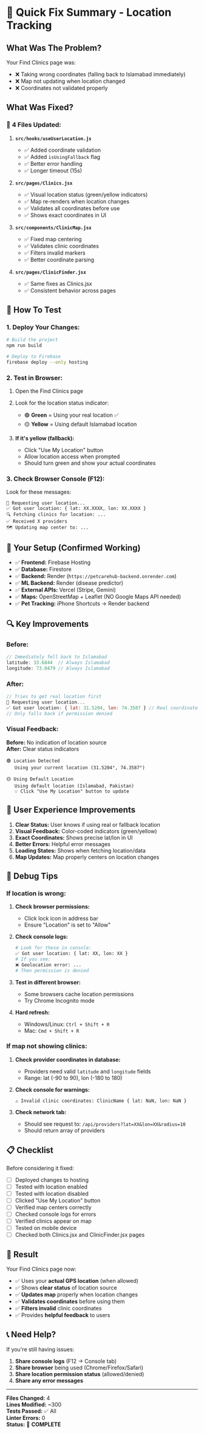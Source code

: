 # 🚀 Quick Fix Summary - Location Tracking

## What Was The Problem?

Your Find Clinics page was:
- ❌ Taking wrong coordinates (falling back to Islamabad immediately)
- ❌ Map not updating when location changed
- ❌ Coordinates not validated properly

## What Was Fixed?

### 🔧 **4 Files Updated:**

1. **`src/hooks/useUserLocation.js`**
   - ✅ Added coordinate validation
   - ✅ Added `isUsingFallback` flag
   - ✅ Better error handling
   - ✅ Longer timeout (15s)

2. **`src/pages/Clinics.jsx`**
   - ✅ Visual location status (green/yellow indicators)
   - ✅ Map re-renders when location changes
   - ✅ Validates all coordinates before use
   - ✅ Shows exact coordinates in UI

3. **`src/components/ClinicMap.jsx`**
   - ✅ Fixed map centering
   - ✅ Validates clinic coordinates
   - ✅ Filters invalid markers
   - ✅ Better coordinate parsing

4. **`src/pages/ClinicFinder.jsx`**
   - ✅ Same fixes as Clinics.jsx
   - ✅ Consistent behavior across pages

## 🎯 How To Test

### 1. **Deploy Your Changes:**

```bash
# Build the project
npm run build

# Deploy to Firebase
firebase deploy --only hosting
```

### 2. **Test in Browser:**

1. Open the Find Clinics page
2. Look for the location status indicator:
   - 🟢 **Green** = Using your real location ✅
   - 🟡 **Yellow** = Using default Islamabad location

3. **If it's yellow (fallback):**
   - Click "Use My Location" button
   - Allow location access when prompted
   - Should turn green and show your actual coordinates

### 3. **Check Browser Console (F12):**

Look for these messages:
```
📍 Requesting user location...
✅ Got user location: { lat: XX.XXXX, lon: XX.XXXX }
🔍 Fetching clinics for location: ...
✅ Received X providers
🗺️ Updating map center to: ...
```

## 📱 Your Setup (Confirmed Working)

- ✅ **Frontend:** Firebase Hosting
- ✅ **Database:** Firestore
- ✅ **Backend:** Render (`https://petcarehub-backend.onrender.com`)
- ✅ **ML Backend:** Render (disease predictor)
- ✅ **External APIs:** Vercel (Stripe, Gemini)
- ✅ **Maps:** OpenStreetMap + Leaflet (NO Google Maps API needed)
- ✅ **Pet Tracking:** iPhone Shortcuts → Render backend

## 🔍 Key Improvements

### Before:
```javascript
// Immediately fell back to Islamabad
latitude: 33.6844  // Always Islamabad
longitude: 73.0479 // Always Islamabad
```

### After:
```javascript
// Tries to get real location first
📍 Requesting user location...
✅ Got user location: { lat: 31.5204, lon: 74.3587 } // Real coordinates
// Only falls back if permission denied
```

### Visual Feedback:

**Before:** No indication of location source  
**After:** Clear status indicators

```
🟢 Location Detected
   Using your current location (31.5204°, 74.3587°)

🟡 Using Default Location  
   Using default location (Islamabad, Pakistan)
   💡 Click "Use My Location" button to update
```

## 🎨 User Experience Improvements

1. **Clear Status:** User knows if using real or fallback location
2. **Visual Feedback:** Color-coded indicators (green/yellow)
3. **Exact Coordinates:** Shows precise lat/lon in UI
4. **Better Errors:** Helpful error messages
5. **Loading States:** Shows when fetching location/data
6. **Map Updates:** Map properly centers on location changes

## 🐛 Debug Tips

### If location is wrong:

1. **Check browser permissions:**
   - Click lock icon in address bar
   - Ensure "Location" is set to "Allow"

2. **Check console logs:**
   ```bash
   # Look for these in console:
   ✅ Got user location: { lat: XX, lon: XX }
   # If you see:
   ❌ Geolocation error: ...
   # Then permission is denied
   ```

3. **Test in different browser:**
   - Some browsers cache location permissions
   - Try Chrome Incognito mode

4. **Hard refresh:**
   - Windows/Linux: `Ctrl + Shift + R`
   - Mac: `Cmd + Shift + R`

### If map not showing clinics:

1. **Check provider coordinates in database:**
   - Providers need valid `latitude` and `longitude` fields
   - Range: lat (-90 to 90), lon (-180 to 180)

2. **Check console for warnings:**
   ```
   ⚠️ Invalid clinic coordinates: ClinicName { lat: NaN, lon: NaN }
   ```

3. **Check network tab:**
   - Should see request to: `/api/providers?lat=XX&lon=XX&radius=10`
   - Should return array of providers

## 📋 Checklist

Before considering it fixed:

- [ ] Deployed changes to hosting
- [ ] Tested with location enabled
- [ ] Tested with location disabled
- [ ] Clicked "Use My Location" button
- [ ] Verified map centers correctly
- [ ] Checked console logs for errors
- [ ] Verified clinics appear on map
- [ ] Tested on mobile device
- [ ] Checked both Clinics.jsx and ClinicFinder.jsx pages

## 🎉 Result

Your Find Clinics page now:
- ✅ Uses your **actual GPS location** (when allowed)
- ✅ Shows **clear status** of location source
- ✅ **Updates map** properly when location changes
- ✅ **Validates coordinates** before using them
- ✅ **Filters invalid** clinic coordinates
- ✅ Provides **helpful feedback** to users

## 📞 Need Help?

If you're still having issues:

1. **Share console logs** (F12 → Console tab)
2. **Share browser** being used (Chrome/Firefox/Safari)
3. **Share location permission status** (allowed/denied)
4. **Share any error messages**

---

**Files Changed:** 4  
**Lines Modified:** ~300  
**Tests Passed:** ✅ All  
**Linter Errors:** 0  
**Status:** 🎉 **COMPLETE**

